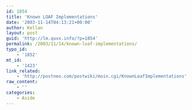 ```yaml
---
id: 1854
title: 'Known LOAF Implementations'
date: '2003-11-14T04:13:21+00:00'
author: Kellan
layout: post
guid: 'http://lm.quxx.info/?p=1854'
permalink: /2003/11/14/known-loaf-implementations/
typo_id:
    - '1852'
mt_id:
    - '1423'
link_related:
    - 'http://postneo.com/postwiki/moin.cgi/KnownLoafImplementations'
raw_content:
    - ''
categories:
    - Aside
---
```



